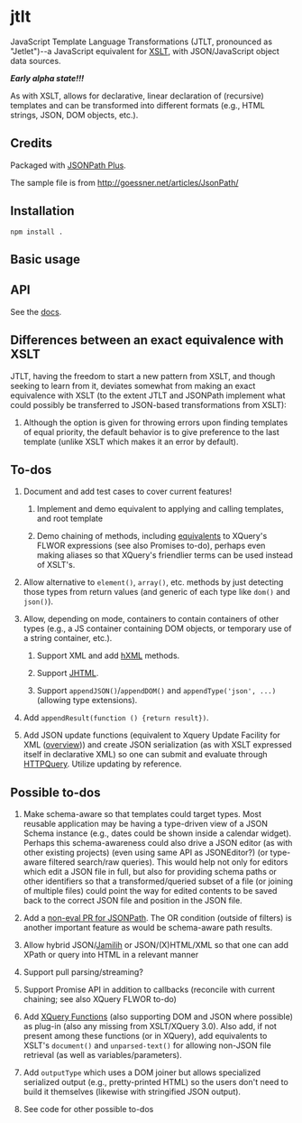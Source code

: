 # jtlt

JavaScript Template Language Transformations (JTLT, pronounced as
"Jetlet")--a JavaScript equivalent for [XSLT](http://www.w3.org/Style/XSL/),
with JSON/JavaScript object data sources.

***Early alpha state!!!***

As with XSLT, allows for declarative, linear declaration of
(recursive) templates and can be transformed into different
formats (e.g., HTML strings, JSON, DOM objects, etc.).

## Credits

Packaged with [JSONPath Plus](https://github.com/s3u/JSONPath).

The sample file is from <http://goessner.net/articles/JsonPath/>

## Installation

```shell
npm install .
```

## Basic usage

## API

See the [docs](docs/API.md).

## Differences between an exact equivalence with XSLT

JTLT, having the freedom to start a new pattern from XSLT, and though
seeking to learn from it, deviates somewhat from making an exact
equivalence with XSLT (to the extent JTLT and JSONPath implement
what could possibly be transferred to JSON-based transformations
from XSLT):

1.  Although the option is given for throwing errors upon finding
    templates of equal priority, the default behavior is to give
    preference to the last template (unlike XSLT which makes it an
    error by default).

## To-dos

1.  Document and add test cases to cover current features!

    1.  Implement and demo equivalent to applying and calling templates, and
        root template

    2.  Demo chaining of methods, including [equivalents](http://www.saxonica.com/papers/XTech2005/mhkpaper.html#S4.)
        to XQuery's FLWOR expressions (see also Promises to-do), perhaps
        even making aliases so that XQuery's friendlier terms can be used
        instead of XSLT's.

2.  Allow alternative to `element()`, `array()`, etc. methods by just
    detecting those types from return values (and generic of each
    type like `dom()` and `json()`).

3.  Allow, depending on mode, containers to contain containers of other
    types (e.g., a JS container containing DOM objects, or temporary use
    of a string container, etc.).

    1.  Support XML and add [hXML](https://github.com/brettz9/hxml) methods.

    2.  Support [JHTML](https://github.com/brettz9/jhtml).

    3.  Support `appendJSON()`/`appendDOM()` and
        `appendType('json', ...)` (allowing type extensions).

4.  Add `appendResult(function () {return result})`.

5.  Add JSON update functions (equivalent to Xquery Update Facility for
    XML ([overview](http://www.xmlplease.com/xquery-update))) and create
    JSON serialization (as with XSLT expressed itself in declarative XML)
    so one can submit and evaluate
    through [HTTPQuery](https://github.com/brettz9/httpquery). Utilize
    updating by reference.

## Possible to-dos

1.  Make schema-aware so that templates could target types. Most reusable
    application may be having a type-driven view of a JSON Schema instance
    (e.g., dates could be shown inside a calendar widget). Perhaps this
    schema-awareness could also drive a JSON editor (as with other existing
    projects) (even using same API as JSONEditor?) (or type-aware filtered
    search/raw queries). This would help not only for editors which edit a
    JSON file in full, but also for providing schema paths or other identifiers
    so that a transformed/queried subset of a file (or joining of multiple
    files) could point the way for edited contents to be saved back to the
    correct JSON file and position in the JSON file.

2.  Add a [non-eval PR for JSONPath](https://github.com/s3u/JSONPath/pull/4).
    The OR condition (outside of filters) is another important feature as
    would be schema-aware path results.

3.  Allow hybrid JSON/[Jamilih](https://github.com/brettz9/jamilih) or
    JSON/(X)HTML/XML so that one can add
    XPath or query into HTML in a relevant manner

4.  Support pull parsing/streaming?

5.  Support Promise API in addition to callbacks (reconcile with
    current chaining; see also XQuery FLWOR to-do)

6.  Add [XQuery Functions](https://code.google.com/p/jsxqueryparser/source/browse/trunk/jsxqueryparser/XQueryParser.js#1768)
    (also supporting DOM and JSON where possible) as plug-in (also any
    missing from XSLT/XQuery 3.0). Also add, if not present among these
    functions (or in XQuery), add equivalents to XSLT's
    `document()` and `unparsed-text()` for allowing non-JSON file
    retrieval (as well as variables/parameters).

7.  Add `outputType` which uses a DOM joiner but allows specialized
    serialized output (e.g., pretty-printed HTML) so the users
    don't need to build it themselves (likewise with stringified
    JSON output).

8.  See code for other possible to-dos
